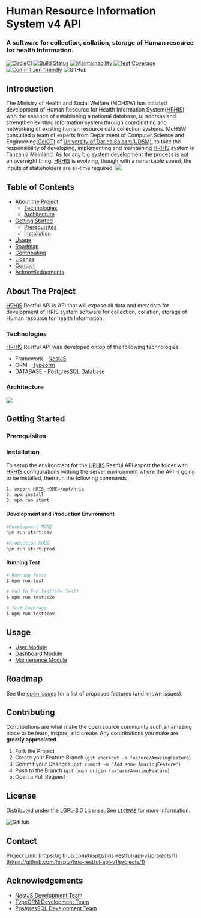 # Human Resource Information System v4 API
### A software for collection, collation, storage of Human resource for health Information.

[![CircleCI](https://circleci.com/gh/hisptz/hris-restful-api-v1.svg?style=svg)](https://circleci.com/gh/hisptz/hris-restful-api-v1)
[![Build Status](https://travis-ci.org/hisptz/hris-restful-api-v1.svg?branch=master)](https://travis-ci.org/hisptz/hris-restful-api-v1)
[![Maintainability](https://api.codeclimate.com/v1/badges/43300df82d8d93167ff1/maintainability)](https://codeclimate.com/github/hisptz/hris-restful-api-v4/maintainability)
[![Test Coverage](https://api.codeclimate.com/v1/badges/43300df82d8d93167ff1/test_coverage)](https://codeclimate.com/github/hisptz/hris-restful-api-v4/test_coverage)
[![Commitizen friendly](https://img.shields.io/badge/commitizen-friendly-brightgreen.svg)](http://commitizen.github.io/cz-cli/) 
![GitHub](https://img.shields.io/github/license/hisptz/hris-restful-api-v1?color=%234CB80A&label=licence&logoColor=%23ffffff)

## Introduction

The Ministry of Health and Social Welfare (MOHSW) has initiated development of Human Resource for Health Information System([HRHIS](http://hrhis.moh.go.tz/login)) with the essence of establishing a national database, to address and strengthen existing information system through coordinating and networking of existing human resource data collection systems. MoHSW consulted a team of experts from Department of Computer Science and Engineering([CoICT](https://www.coict.udsm.ac.tz/)) of [University of Dar es Salaam(UDSM)](https://www.udsm.ac.tz/), to take the responsibility of developing, implementing and maintaining [HRHIS](http://hrhis.moh.go.tz/login) system in Tanzania Mainland. As for any big system development the process is not an overnight thing. [HRHIS](http://hrhis.moh.go.tz/login) is evolving, though with a remarkable speed, the inputs of stakeholders are all‐time required. 
![](https://lh3.googleusercontent.com/N1Jjje-4F68QY-n8DCII9MbC4dr9usDtpZf1SWA1WTa7n8SXocUfWlt3q9ZLJJVpTEOdStkNtXnQzFVQC8SLgzxF8TSuj6xIutIcHCkBD8mYg9iotSi__nMDSOzbhynFumy0ZlA6cgXxeqGjvzOJgAf8QL8SvCMUTSUvodQknq5-27-FZIYVXnSV-yvRLsyUD81__2AKZHT_KXOUOa5pzsYuA8UregUQGT5L9D9y8VDX3S2TeQzt6qv2KX4cMHcURIamrpsRxOXahVXb_KLBuZojCB0o_tWpEWQHE9TZyJJw6Sy3ocDZY5Rlkmghy3BTmAm39CkGemf5M7ZPZXeipLXWp2Xf-uzPL5saP7Q3LncBCncwttL8p0GKeWIdT7EbWy0sezDoDjw68kv8_sqgw6gljxYpLLftZ_CKBZ0vCXttTquc-7VjHzPUQEg2Oq5uspCFgGzO73S01l055e_2j68xmjJWLje9s9wSVYsqcaj2DxFAbzqVmVFHXHFCMA2bzg8eqyG9teHdu6bsx2LPWv2g6JjzYRdI_P7Ttk6k9td5DEFyC6iAdx0d7xh2APjxHTsFcDJeLSPAcQ4Jmp6SYvxM2MWZYbNkPqEle_k2idmtGC03qyXXRHHKaQ=w1853-h949)

## Table of Contents
* [About the Project](#about-the-project)
  * [Technologies](#built-with)
  * [Architecture](#architecture)
* [Getting Started](#getting-started)
  * [Prerequisites](#prerequisites)
  * [Installation](#installation)
* [Usage](#usage)
* [Roadmap](#roadmap)
* [Contributing](#contributing)
* [License](#license)
* [Contact](#contact)
* [Acknowledgements](#acknowledgements)

## About The Project
[HRHIS](http://hrhis.moh.go.tz/login) Restful API is API that will expose all data and metadata for development of HRIS system software for collection, collation, storage of Human resource for health Information.


### Technologies
[HRHIS](http://hrhis.moh.go.tz/login) Restful API was developed ontop of the following technologies
* Framework - [NestJS](https://nestjs.com/)
* ORM - [Typeorm](https://typeorm.io/#/)
* DATABASE - [PostgresSQL Database](https://www.postgresql.org/)

### Architecture
![](https://lh3.googleusercontent.com/N1Jjje-4F68QY-n8DCII9MbC4dr9usDtpZf1SWA1WTa7n8SXocUfWlt3q9ZLJJVpTEOdStkNtXnQzFVQC8SLgzxF8TSuj6xIutIcHCkBD8mYg9iotSi__nMDSOzbhynFumy0ZlA6cgXxeqGjvzOJgAf8QL8SvCMUTSUvodQknq5-27-FZIYVXnSV-yvRLsyUD81__2AKZHT_KXOUOa5pzsYuA8UregUQGT5L9D9y8VDX3S2TeQzt6qv2KX4cMHcURIamrpsRxOXahVXb_KLBuZojCB0o_tWpEWQHE9TZyJJw6Sy3ocDZY5Rlkmghy3BTmAm39CkGemf5M7ZPZXeipLXWp2Xf-uzPL5saP7Q3LncBCncwttL8p0GKeWIdT7EbWy0sezDoDjw68kv8_sqgw6gljxYpLLftZ_CKBZ0vCXttTquc-7VjHzPUQEg2Oq5uspCFgGzO73S01l055e_2j68xmjJWLje9s9wSVYsqcaj2DxFAbzqVmVFHXHFCMA2bzg8eqyG9teHdu6bsx2LPWv2g6JjzYRdI_P7Ttk6k9td5DEFyC6iAdx0d7xh2APjxHTsFcDJeLSPAcQ4Jmp6SYvxM2MWZYbNkPqEle_k2idmtGC03qyXXRHHKaQ=w1853-h949)

## Getting Started
### Prerequisites

### Installation
To setup the environment for the [HRHIS](http://hrhis.moh.go.tz/login) Restful API export the folder with [HRHIS](http://hrhis.moh.go.tz/login) configurations withing the server environment where the API is going to be installed, then run the following commands
```bash
1. export HRIS_HOME=/opt/hris
2. npm install
3. npm run start
```

#### Development and Production Environment
```bash
#Development MODE
npm run start:dev

#Production MODE
npm run start:prod
```

#### Running Test
```bash
# Runnung Tests
$ npm run test

# End To End Test(e2e Test)
$ npm run test:e2e

# Test Coverage
$ npm run test:cov
```

## Usage
* [User Module](https://github.com/hisptz/hris-restful-api/v1/blob/master/documents/USER_MODULE.md)
* [Dashboard Module](https://github.com/hisptz/hris-restful-api/v1/blob/master/documents/USER_MODULE.md)
* [Maintenance Module](https://github.com/hisptz/hris-restful-api/v1/blob/master/documents/USER_MODULE.md)


## Roadmap
See the [open issues](https://github.com/hisptz/hris-restful-api-v1/issues) for a list of proposed features (and known issues).

## Contributing
Contributions are what make the open source community such an amazing place to be learn, inspire, and create. Any contributions you make are **greatly appreciated**.

1. Fork the Project
2. Create your Feature Branch (`git checkout -b feature/AmazingFeature`)
3. Commit your Changes (`git commit -m 'Add some AmazingFeature'`)
4. Push to the Branch (`git push origin feature/AmazingFeature`)
5. Open a Pull Request

## License
Distributed under the LGPL-3.0 License. See `LICENSE` for more information.

![GitHub](https://img.shields.io/github/license/hisptz/hris-restful-api-v1?style=for-the-badge)

## Contact
Project Link: [https://github.com/hisptz/hris-restful-api-v1/projects/1](https://github.com/hisptz/hris-restful-api-v1/projects/1)

## Acknowledgements
* [NestJS Development Team](https://nestjs.com/)
* [TypeORM Development Team](https://typeorm.io/#/)
* [PostgresSQL Development Team](https://www.postgresql.org/)


